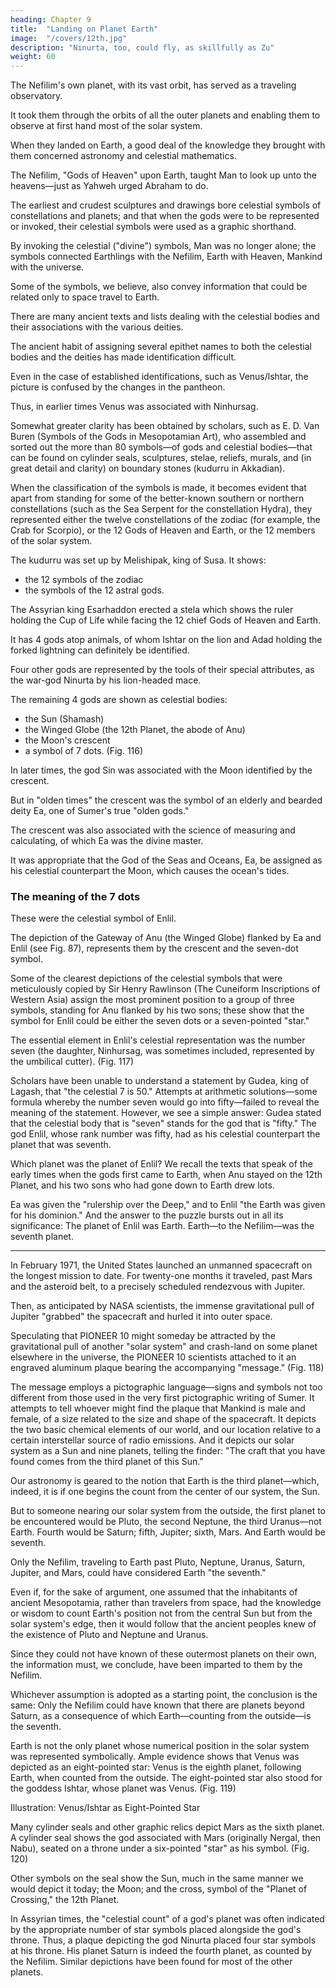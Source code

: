 ```yaml
---
heading: Chapter 9
title:  "Landing on Planet Earth"
image:  "/covers/12th.jpg"
description: "Ninurta, too, could fly, as skillfully as Zu"
weight: 60
---
```



The Nefilim's own planet, with its vast orbit, has served as a traveling observatory.

It took them through the orbits of all the outer planets and enabling them to observe at first hand most of the solar system.

When they landed on Earth, a good deal of the knowledge they brought with them concerned astronomy and celestial mathematics. 

The Nefilim, "Gods of Heaven" upon Earth, taught Man to look up unto the heavens—just as Yahweh urged Abraham to do.

The earliest and crudest sculptures and drawings bore
celestial symbols of constellations and planets; and that when the gods were to be
represented or invoked, their celestial symbols were used as a graphic shorthand.

By invoking the celestial ("divine") symbols, Man was no longer alone; the symbols
connected Earthlings with the Nefilim, Earth with Heaven, Mankind with the
universe.

Some of the symbols, we believe, also convey information that could be related
only to space travel to Earth.

There are many ancient texts and lists dealing with the celestial bodies and their associations with the various deities.

The ancient habit of assigning several epithet names to both the celestial bodies and the deities has made identification difficult. 

Even in the case of established identifications, such as Venus/lshtar, the picture is confused by the changes in the pantheon. 

Thus, in earlier times Venus was associated with Ninhursag.

Somewhat greater clarity has been obtained by scholars, such as E. D. Van Buren (Symbols of the Gods in Mesopotamian Art), who assembled and sorted out the more than 80 symbols—of gods and celestial bodies—that can be found on cylinder seals, sculptures, stelae, reliefs, murals, and (in great detail and clarity) on boundary stones (kudurru in Akkadian). 

When the classification of the symbols is made, it becomes evident that apart from standing for some of the better-known southern or northern constellations (such as the Sea Serpent for the constellation Hydra), they represented either the twelve constellations of the zodiac (for example, the Crab for Scorpio), or the 12 Gods of Heaven and Earth, or the 12 members of the solar system.

The kudurru was set up by Melishipak, king of Susa. It shows:
- the 12 symbols of the zodiac
- the symbols of the 12 astral gods.

The Assyrian king Esarhaddon erected a stela which shows the ruler holding the Cup of Life while facing the 12 chief Gods of Heaven and Earth.

It has 4 gods atop animals, of whom Ishtar on the lion and Adad holding the forked lightning can definitely be identified.

Four other gods are represented by the tools of their special attributes, as the war-god Ninurta by his lion-headed mace. 

The remaining 4 gods are shown as celestial bodies:
- the Sun (Shamash)
- the Winged Globe (the 12th Planet, the abode of Anu)
- the Moon's crescent
- a symbol of 7 dots. (Fig. 116)

<!-- Illustration:
Esarhaddon with Gods Depicted -->

In later times, the god Sin was associated with the Moon identified by the crescent. 

But in "olden times" the crescent was the symbol of an elderly and bearded deity Ea, one of Sumer's true "olden gods."

The crescent was also associated with the science of measuring and calculating, of which Ea was the divine master.

It was appropriate that the God of the Seas and Oceans, Ea, be assigned as his celestial counterpart the Moon, which causes the ocean's tides.

### The meaning of the 7 dots

These were the celestial symbol of Enlil. 

The depiction of the Gateway of Anu (the Winged Globe) flanked by Ea and Enlil (see Fig. 87), represents them by the crescent and the seven-dot symbol.

Some of the clearest depictions of the celestial symbols that were meticulously copied by Sir Henry Rawlinson (The Cuneiform Inscriptions of Western Asia) assign the most prominent position to a group of three symbols, standing for Anu flanked by his two sons; these show that the symbol for Enlil could be either the seven dots or a seven-pointed "star."

The essential element in Enlil's celestial representation was the number seven (the daughter, Ninhursag, was sometimes included, represented by the umbilical cutter). (Fig. 117)

<!-- Illustration:
Enlil’s Seven-Pointed Star -->

Scholars have been unable to understand a statement by Gudea, king of Lagash, that "the celestial 7 is 50." Attempts at arithmetic solutions—some formula whereby the number seven would go into fifty—failed to reveal the meaning of the statement. However, we see a simple answer: Gudea stated that the celestial body that is "seven" stands for the god that is "fifty." The god Enlil,
whose rank number was fifty, had as his celestial counterpart the planet that was
seventh.

Which planet was the planet of Enlil? We recall the texts that speak of the early times when the gods first came to Earth, when Anu stayed on the 12th Planet, and his two sons who had gone down to Earth drew lots. 

Ea was given the "rulership over the Deep," and to Enlil "the Earth was given for his dominion." And the answer to the puzzle bursts out in all its significance:
The planet of Enlil was Earth. Earth—to the Nefilim—was the seventh planet.


* * * * *

In February 1971, the United States launched an unmanned spacecraft on the longest mission to date. For twenty-one months it traveled, past Mars and the asteroid belt, to a precisely scheduled rendezvous with Jupiter. 

Then, as anticipated by NASA scientists, the immense gravitational pull of Jupiter "grabbed" the spacecraft and hurled it into outer space.
 
Speculating that PIONEER 10 might someday be attracted by the gravitational pull of another "solar system" and crash-land on some planet elsewhere in the universe, the PIONEER 10 scientists attached to it an engraved aluminum plaque bearing the accompanying "message." (Fig. 118)


The message employs a pictographic language—signs and symbols not too different from those used in the very first pictographic writing of Sumer. It attempts to tell whoever might find the plaque that Mankind is male and female, of a size related to the size and shape of the spacecraft. It depicts the two basic chemical elements of our world, and our location relative to a certain interstellar source of radio emissions. And it depicts our solar system as a Sun and nine planets, telling the finder: "The craft that you have found comes from the third planet of this Sun."

Our astronomy is geared to the notion that Earth is the third planet—which, indeed, it is if one begins the count from the center of our system, the Sun. 

But to someone nearing our solar system from the outside, the first planet to be
encountered would be Pluto, the second Neptune, the third Uranus—not Earth.
Fourth would be Saturn; fifth, Jupiter; sixth, Mars.
And Earth would be seventh.


Only the Nefilim, traveling to Earth past Pluto, Neptune, Uranus, Saturn, Jupiter, and Mars, could have considered Earth "the seventh." 
 
Even if, for the sake of argument, one assumed that the inhabitants of ancient Mesopotamia, rather than travelers from space, had the knowledge or wisdom to count Earth's position not from the central Sun but from the solar system's edge, then it would follow that the ancient peoples knew of the existence of Pluto and Neptune and Uranus.

Since they could not have known of these outermost planets on their own, the information must, we conclude, have been imparted to them by the Nefilim.

Whichever assumption is adopted as a starting point, the conclusion is the same: Only the Nefilim could have known that there are planets beyond Saturn, as a consequence of which Earth—counting from the outside—is the seventh.

Earth is not the only planet whose numerical position in the solar system was represented symbolically. Ample evidence shows that Venus was depicted as an eight-pointed star: Venus is the eighth planet, following Earth, when counted from the outside. The eight-pointed star also stood for the goddess Ishtar, whose planet was Venus. (Fig. 119)


Illustration:
Venus/Ishtar as Eight-Pointed Star

Many cylinder seals and other graphic relics depict Mars as the sixth planet. A cylinder seal shows the god associated with Mars (originally Nergal, then Nabu), seated on a throne under a six-pointed "star" as his symbol. (Fig. 120) 

Other symbols on the seal show the Sun, much in the same manner we would depict it today; the Moon; and the cross, symbol of the "Planet of Crossing," the 12th Planet.


In Assyrian times, the "celestial count" of a god's planet was often indicated by the appropriate number of star symbols placed alongside the god's throne. Thus, a plaque depicting the god Ninurta placed four star symbols at his throne. His planet Saturn is indeed the fourth planet, as counted by the Nefilim. Similar depictions have been found for most of the other planets.



